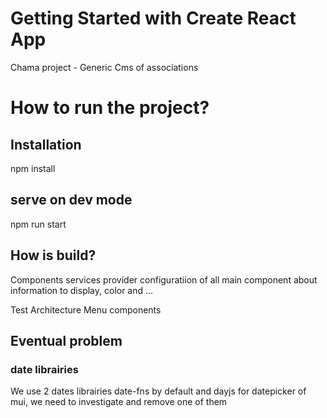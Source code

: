 # Getting Started with Create React App

Chama project - Generic Cms of associations

# How to run the project?
## Installation 
npm install

## serve on dev mode
npm run start

## How is build?
Components services provider configuratiion of all main component about information to display, color and ...

Test Architecture Menu components

## Eventual problem

### date librairies
We use 2 dates librairies date-fns by default and dayjs for datepicker of mui, we need to investigate and remove one of them
